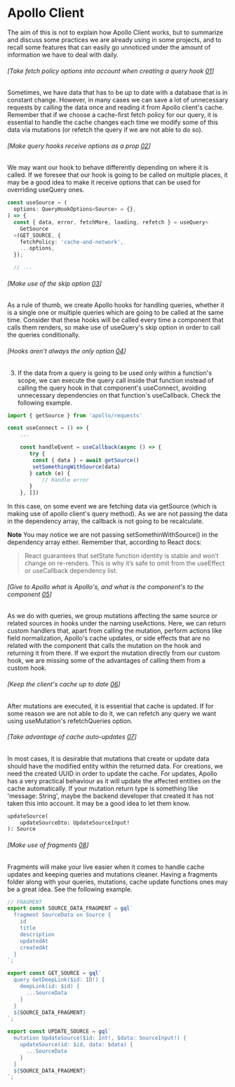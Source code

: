# Apollo Client

The aim of this is not to explain how Apollo Client works, but to summarize and discuss some practices we are already using
in some projects, and to recall some features that can easily go unnoticed under the amount of information we have to deal with daily.

###### [Take fetch policy options into account when creating a query hook [01](#point-01)]

Sometimes, we have data that has to be up to date with a database that is in constant change. However, in many cases we can save a lot of unnecessary requests by calling the data once and reading it from Apollo client's cache. Remember that if we choose a cache-first fetch policy for our query, it is essential to handle the cache changes each time we modify some of this data via mutations (or refetch the query if we are not able to do so).

###### [Make query hooks receive options as a prop [02](#point-02)]

We may want our hook to behave differently depending on where it is called. If we foresee that our hook is going to be called on multiple places, it may be a good idea to make it receive options that can be used for overriding useQuery ones.

```typescript
const useSource = (
  options: QueryHookOptions<Source> = {},
) => {
  const { data, error, fetchMore, loading, refetch } = useQuery<
    GetSource
  >(GET_SOURCE, {
    fetchPolicy: 'cache-and-network',
    ...options,
  });

  // ...
```

###### [Make use of the skip option [03](#point-03)]

As a rule of thumb, we create Apollo hooks for handling queries, whether it is a single one or multiple queries which are going to be called at the same time. Consider that these hooks will be called every time a component that calls them renders, so make use of useQuery's skip option in order to call the queries conditionally.

###### [Hooks aren't always the only option [04](#point-04)]

3. If the data from a query is going to be used only within a function's scope, we can execute the query call inside that function instead of calling the query hook in that component's useConnect, avoiding unnecessary dependencies on that function's useCallback. Check the following example.

```typescript
import { getSource } from 'apollo/requests'

const useConnect = () => {
    ...

    const handleEvent = useCallback(async () => {
       try {
        const { data } = await getSource()
        setSomethingWithSource(data)
       } catch (e) {
           // Handle error
       }
    }, [])

```

In this case, on some event we are fetching data via getSource (which is making use of apollo client's query method). As we are not passing the data in the dependency array, the callback is not going to be recalculate.

**Note** You may notice we are not passing setSomethinWithSource() in the dependency array either. Remember that, according to React docs:

> React guarantees that setState function identity is stable and won’t change on re-renders. This is why it’s safe to omit from the useEffect or useCallback dependency list.

###### [Give to Apollo what is Apollo's, and what is the component's to the component [05](#point-05)]

As we do with queries, we group mutations affecting the same source or related sources in hooks under the naming use<Source>Actions. Here, we can return custom handlers that, apart from calling the mutation, perform actions like field normalization, Apollo's cache updates, or side effects that are no related with the component that calls the mutation on the hook and returning it from there. If we export the mutation directly from our custom hook, we are missing some of the advantages of calling them from a custom hook.

###### [Keep the client's cache up to date [06](#point-06)]

After mutations are executed, it is essential that cache is updated. If for some reason we are not able to do it, we can refetch any query we want using useMutation's refetchQueries option.

###### [Take advantage of cache auto-updates [07](#point-07)]

In most cases, it is desirable that mutations that create or update data should have the modified entity within the returned data. For creations, we need the created UUID in order to update the cache. For updates, Apollo has a very practical behaviour as it will update the affected entities on the cache automatically. If your mutation return type is something like 'message: String', maybe the backend developer that created it has not taken this into account. It may be a good idea to let them know.

```graphql
updateSource(
    updateSourceDto: UpdateSourceInput!
): Source
```

###### [Make use of fragments [08](#point-08)]

Fragments will make your live easier when it comes to handle cache updates and keeping queries and mutations cleaner. Having a fragments folder along with your queries, mutations, cache update functions ones may be a great idea. See the following example.

```typescript
// FRAGMENT
export const SOURCE_DATA_FRAGMENT = gql`
  fragment SourceData on Source {
    id
    title
    description
    updatedAt
    createdAt
  }
`;

export const GET_SOURCE = gql`
  query GetDeepLink($id: ID!) {
    deepLink(id: $id) {
      ...SourceData
    }
  }
  ${SOURCE_DATA_FRAGMENT}
`;

export const UPDATE_SOURCE = gql`
  mutation UpdateSource($id: Int!, $data: SourceInput!) {
    updateSource(id: $id, data: $data) {
      ...SourceData
    }
  }
  ${SOURCE_DATA_FRAGMENT}
`;
```
